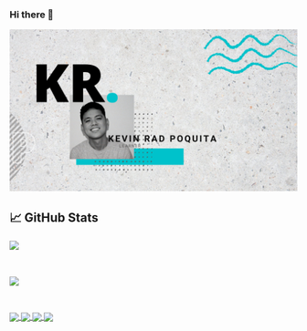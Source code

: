 ### Hi there 👋
![Header](https://github.com/radeau/radeau/blob/main/raddeau.png)

## 📈 GitHub Stats
<a href="https://github.com/radeau/github-readme-stats">
  <img align="center" style="width:50%" src="https://github-readme-stats.vercel.app/api?username=radeau&theme=react&show_icons=true" />
</a>
<p>&nbsp;</p>
<a href="https://github.com/radeau/github-readme-stats">
  <img align="center" style="width:50%" src="https://github-readme-stats.vercel.app/api/top-langs/?username=radeau&theme=react&show_icons=true&hide=less,ruby&layout=compact" />
</a>
<p>&nbsp;</p>
<a href="https://github.com/radeau/frontend-mentor-challenges">
  <img align="center" src="https://github-readme-stats.vercel.app/api/pin/?username=radeau&repo=frontend-mentor-challenges&theme=react&show_icons=true" />
</a>
<a href="https://github.com/radeau/FCC-Projects">
  <img align="center" src="https://github-readme-stats.vercel.app/api/pin/?username=radeau&repo=FCC-Projects&theme=react&show_icons=true" />
</a>
<a href="https://github.com/radeau/Coursera-Full-Stack-Web-Development">
  <img align="center" src="https://github-readme-stats.vercel.app/api/pin/?username=radeau&repo=Coursera-Full-Stack-Web-Development&theme=react&show_icons=true" />
</a>
<a href="https://github.com/radeau/coursera-module-5">
  <img align="center" src="https://github-readme-stats.vercel.app/api/pin/?username=radeau&repo=coursera-module-5&theme=react&show_icons=true" />
</a>

<p>&nbsp;</p>


<!--
**radeau/radeau** is a ✨ _special_ ✨ repository because its `README.md` (this file) appears on your GitHub profile.

Here are some ideas to get you started:

- 🔭 I’m currently working on ...
- 🌱 I’m currently learning ...
- 👯 I’m looking to collaborate on ...
- 🤔 I’m looking for help with ...
- 💬 Ask me about ...
- 📫 How to reach me: ...
- 😄 Pronouns: ...
- ⚡ Fun fact: ...
-->
